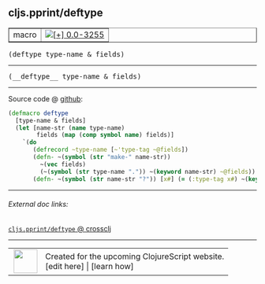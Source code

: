 ## cljs.pprint/deftype



 <table border="1">
<tr>
<td>macro</td>
<td><a href="https://github.com/cljsinfo/cljs-api-docs/tree/0.0-3255"><img valign="middle" alt="[+] 0.0-3255" title="Added in 0.0-3255" src="https://img.shields.io/badge/+-0.0--3255-lightgrey.svg"></a> </td>
</tr>
</table>

<samp>(deftype type-name & fields)</samp><br>

---

 <samp>
(__deftype__ type-name & fields)<br>
</samp>

---







Source code @ [github]():

```clj
(defmacro deftype
  [type-name & fields]
  (let [name-str (name type-name)
        fields (map (comp symbol name) fields)]
    `(do
       (defrecord ~type-name [~'type-tag ~@fields])
       (defn- ~(symbol (str "make-" name-str))
         ~(vec fields)
         (~(symbol (str type-name ".")) ~(keyword name-str) ~@fields))
       (defn- ~(symbol (str name-str "?")) [x#] (= (:type-tag x#) ~(keyword name-str))))))
```

<!--
Repo - tag - source tree - lines:

 <pre>

</pre>

-->

---



###### External doc links:

[`cljs.pprint/deftype` @ crossclj](http://crossclj.info/fun/cljs.pprint/deftype.html)<br>

---

 <table>
<tr><td>
<img valign="middle" align="right" width="48px" src="http://i.imgur.com/Hi20huC.png">
</td><td>
Created for the upcoming ClojureScript website.<br>
[edit here] | [learn how]
</td></tr></table>

[edit here]:https://github.com/cljsinfo/cljs-api-docs/blob/master/cljsdoc/cljs.pprint/deftype.cljsdoc
[learn how]:https://github.com/cljsinfo/cljs-api-docs/wiki/cljsdoc-files

<!--

This information was too distracting to show to readers, but I'll leave it
commented here since it is helpful to:

- pretty-print the data used to generate this document
- and show how to retrieve that data



The API data for this symbol:

```clj
{:ns "cljs.pprint",
 :name "deftype",
 :signature ["[type-name & fields]"],
 :name-encode "deftype",
 :history [["+" "0.0-3255"]],
 :type "macro",
 :full-name-encode "cljs.pprint/deftype",
 :source {:code "(defmacro deftype\n  [type-name & fields]\n  (let [name-str (name type-name)\n        fields (map (comp symbol name) fields)]\n    `(do\n       (defrecord ~type-name [~'type-tag ~@fields])\n       (defn- ~(symbol (str \"make-\" name-str))\n         ~(vec fields)\n         (~(symbol (str type-name \".\")) ~(keyword name-str) ~@fields))\n       (defn- ~(symbol (str name-str \"?\")) [x#] (= (:type-tag x#) ~(keyword name-str))))))",
          :title "Source code",
          :repo "clojurescript",
          :tag "r1.9.14",
          :filename "src/main/cljs/cljs/pprint.clj",
          :lines [39 48],
          :url "https://github.com/clojure/clojurescript/blob/r1.9.14/src/main/cljs/cljs/pprint.clj#L39-L48"},
 :usage ["(deftype type-name & fields)"],
 :full-name "cljs.pprint/deftype",
 :cljsdoc-url "https://github.com/cljsinfo/cljs-api-docs/blob/master/cljsdoc/cljs.pprint/deftype.cljsdoc"}

```

Retrieve the API data for this symbol:

```clj
;; from Clojure REPL
(require '[clojure.edn :as edn])
(-> (slurp "https://raw.githubusercontent.com/cljsinfo/cljs-api-docs/catalog/cljs-api.edn")
    (edn/read-string)
    (get-in [:symbols "cljs.pprint/deftype"]))
```

-->
